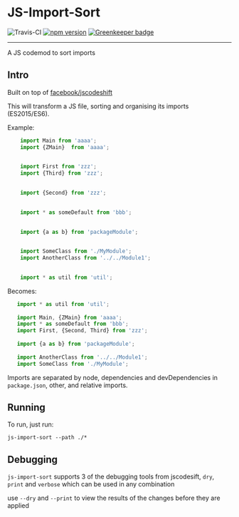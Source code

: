 # JS-Import-Sort

![Travis-CI](https://travis-ci.org/Amwam/js-import-sort.svg?branch=master) [![npm version](https://badge.fury.io/js/js-import-sort.svg)](https://badge.fury.io/js/js-import-sort) [![Greenkeeper badge](https://badges.greenkeeper.io/Amwam/js-import-sort.svg)](https://greenkeeper.io/)

---


A JS codemod to sort imports

## Intro
Built on top of [facebook/jscodeshift](https://github.com/facebook/jscodeshift)

This will transform a JS file, sorting and organising its imports (ES2015/ES6).

Example:

```javascript
    import Main from 'aaaa';
    import {ZMain}  from 'aaaa';
       

    import First from 'zzz';
    import {Third} from 'zzz';
    

    import {Second} from 'zzz';
    

    import * as someDefault from 'bbb';
    

    import {a as b} from 'packageModule';
    

    import SomeClass from './MyModule';
    import AnotherClass from '../../Module1';
    

    import * as util from 'util';
```

Becomes:
 
```javascript
   import * as util from 'util';
   
   import Main, {ZMain} from 'aaaa';
   import * as someDefault from 'bbb';
   import First, {Second, Third} from 'zzz';
   
   import {a as b} from 'packageModule';
   
   import AnotherClass from '../../Module1';
   import SomeClass from './MyModule';
```

Imports are separated by node, dependencies and devDependencies in `package.json`, other, and relative imports.

## Running
To run, just run:

    js-import-sort --path ./*

## Debugging
`js-import-sort` supports 3 of the debugging tools from jscodesift, `dry`, `print` and `verbose` which can be used in any combination

use `--dry` and `--print` to view the results of the changes before they are applied

